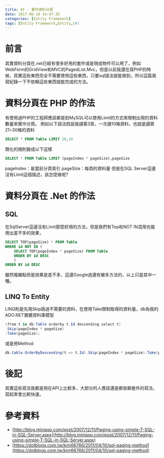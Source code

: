 ```yaml
---
title: EF - 實作資料分頁
date: 2017-06-10 14:47:35
categories: [Entity Framework]
tags: [Entity Framework,Entity,C#]
---
```

# 前言
其實資料分頁在.net已經有很多好用的套件或是現成物件可以用了，例如WebForm的GridView和MVC的PagedList.Mvc，但是以前我還在寫PHP的時候，其實這些東西完全不需要使用這些東西，只要sql語法就能做到，所以這篇我寫紀錄一下不依賴這些東西就能完成的方法。

# 資料分頁在 PHP 的作法
有使用過PHP的工程師應該都是到MySQL可以使用Limit的方式來限制出現的資料數量來實作分頁。
例如以下語法假設我讀第3頁，一次讀10條資料，也就是讀第21~30條的資料
``` sql
SELECT * FROM Table LIMIT 20,10
```
簡化的規則變成以下這樣
``` sql
SELECT * FROM Table LIMIT (pageIndex * pageSize),pageSize
```
pageIndex：是當前分頁索引
pageSize：每頁的資料量
但是在SQL Server這邊沒有Limit這個描述，該怎麼做呢?

# 資料分頁在 .Net 的作法
## SQL
在SqlServer這邊沒有Limit那麼好用的方法，但是我們有Top和NOT IN混用也能用出差不多的效果，
``` sql
SELECT TOP(pageSize) * FROM Table 
WHERE id NOT IN (
    SELECT TOP(pageIndex * pageSize) FROM Table
    ORDER BY id DESC
    )
ORDER BY id DESC
```
雖然複雜點但是效果是差不多，這邊Google過還有蠻多方法的，以上只是其中一種。
## LINQ To Entity
LINQ則是先用Skip跳過不需要的資料，在使用Take限制取得的資料量，db為我的ADO.NET實體資料庫模型
``` cs
(from t in db.Table orderby t.Id descending select t)
.Skip(pageIndex * pageSize)
.Take(pageSize);
```
或是用Method
``` cs
db.table.OrderByDescending(t => t.Id).Skip(pageIndex * pageSize).Take(pageSize);
```
# 後記
其實這些寫法我都是用在API上比較多，大部分的人應該還是都依賴套件的寫法，寫起來會比較快速。


# 參考資料
- [http://blog.miniasp.com/post/2007/12/11/Paging-using-simple-T-SQL-in-SQL-Server.aspx](http://blog.miniasp.com/post/2007/12/11/Paging-using-simple-T-SQL-in-SQL-Server.aspx)
- [https://dotblogs.com.tw/kim66766/2011/04/10/sql-paging-method](https://dotblogs.com.tw/kim66766/2011/04/10/sql-paging-method)
